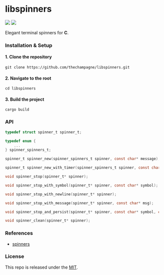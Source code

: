 # libspinners

[![](https://img.shields.io/github/v/tag/thechampagne/libspinners?label=version)](https://github.com/thechampagne/libspinners/releases/latest) [![](https://img.shields.io/github/license/thechampagne/libspinners)](https://github.com/thechampagne/libspinners/blob/main/LICENSE)

Elegant terminal spinners for **C**.

### Installation & Setup

#### 1. Clone the repository
```
git clone https://github.com/thechampagne/libspinners.git
```
#### 2. Navigate to the root
```
cd libspinners
```
#### 3. Build the project
```
cargo build
```

### API

```c
typedef struct spinner_t spinner_t;

typedef enum {
	...
} spinner_spinners_t;

spinner_t spinner_new(spinner_spinners_t spinner, const char* message);

spinner_t spinner_new_with_timer(spinner_spinners_t spinner, const char* message);

void spinner_stop(spinner_t* spinner);

void spinner_stop_with_symbol(spinner_t* spinner, const char* symbol);

void spinner_stop_with_newline(spinner_t* spinner);

void spinner_stop_with_message(spinner_t* spinner, const char* msg);

void spinner_stop_and_persist(spinner_t* spinner, const char* symbol, const char* msg);

void spinner_clean(spinner_t* spinner);
```

### References
 - [spinners](https://github.com/FGRibreau/spinners)

### License

This repo is released under the [MIT](https://github.com/thechampagne/libspinners/blob/main/LICENSE).
